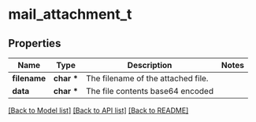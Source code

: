 # mail_attachment_t

## Properties
Name | Type | Description | Notes
------------ | ------------- | ------------- | -------------
**filename** | **char \*** | The filename of the attached file. | 
**data** | **char \*** | The file contents base64 encoded | 

[[Back to Model list]](../README.md#documentation-for-models) [[Back to API list]](../README.md#documentation-for-api-endpoints) [[Back to README]](../README.md)


